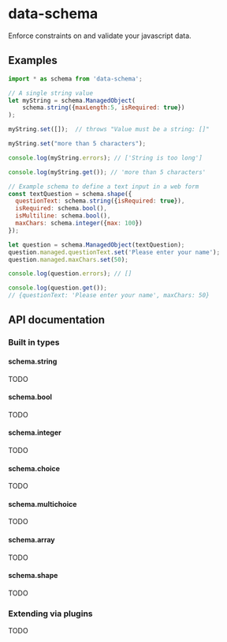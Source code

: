 # data-schema
Enforce constraints on and validate your javascript data.

## Examples
```js
import * as schema from 'data-schema';

// A single string value
let myString = schema.ManagedObject(
    schema.string({maxLength:5, isRequired: true})
);

myString.set([]);  // throws "Value must be a string: []"

myString.set("more than 5 characters");

console.log(myString.errors); // ['String is too long']

console.log(myString.get()); // 'more than 5 characters'

// Example schema to define a text input in a web form
const textQuestion = schema.shape({
  questionText: schema.string({isRequired: true}),
  isRequired: schema.bool(),
  isMultiline: schema.bool(),
  maxChars: schema.integer({max: 100})
});

let question = schema.ManagedObject(textQuestion);
question.managed.questionText.set('Please enter your name');
question.managed.maxChars.set(50);

console.log(question.errors); // []

console.log(question.get());
// {questionText: 'Please enter your name', maxChars: 50}

```

## API documentation
### Built in types
#### schema.string
TODO

#### schema.bool
TODO

#### schema.integer
TODO

#### schema.choice
TODO

#### schema.multichoice
TODO

#### schema.array
TODO

#### schema.shape
TODO

### Extending via plugins
TODO

